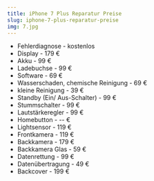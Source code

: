 ```yaml
---
title: iPhone 7 Plus Reparatur Preise
slug: iphone-7-plus-reparatur-preise
img: 7.jpg
---
```


- Fehlerdiagnose - kostenlos
- Display - 179 €
- Akku - 99 €
- Ladebuchse - 99 €
- Software - 69 €
- Wasserschaden, chemische Reinigung - 69 €
- kleine Reinigung - 39 €
- Standby (Ein/ Aus-Schalter) - 99 €
- Stummschalter - 99 €
- Lautstärkeregler - 99 €
- Homebutton - -- €
- Lightsensor - 119 €
- Frontkamera - 119 €
- Backkamera - 179 €
- Backkamera Glas - 59 €
- Datenrettung - 99 €
- Datenübertragung - 49 €
- Backcover - 199 €
